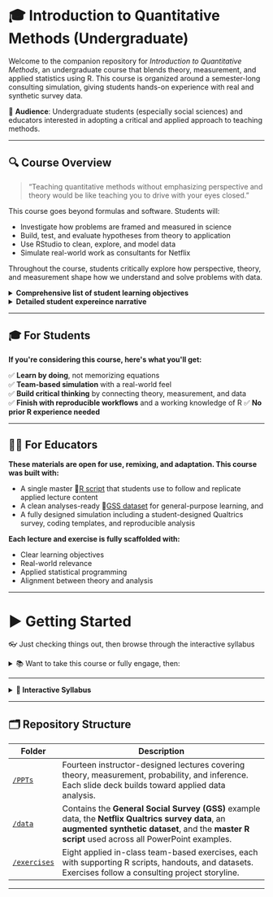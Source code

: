 # 🎓 Introduction to Quantitative Methods (Undergraduate)

Welcome to the companion repository for *Introduction to Quantitative Methods*, an undergraduate course that blends theory, measurement, and applied statistics using R. This course is organized around a semester-long consulting simulation, giving students hands-on experience with real and synthetic survey data.

🎯 **Audience**: Undergraduate students (especially social sciences) and educators interested in adopting a critical and applied approach to teaching methods.

---

## 🔍 Course Overview

> “Teaching quantitative methods without emphasizing perspective and theory would be like teaching you to drive with your eyes closed.”

This course goes beyond formulas and software. Students will:
- Investigate how problems are framed and measured in science
- Build, test, and evaluate hypotheses from theory to application
- Use RStudio to clean, explore, and model data
- Simulate real-world work as consultants for Netflix

Throughout the course, students critically explore how perspective, theory, and measurement shape how we understand and solve problems with data.

<details>
<summary><strong>Comprehensive list of student learning objectives</strong></summary><br>
  
**1. Develop a Critical Understanding of Quantitative Inquiry**
- Recognize that science is not neutral but shaped by theory, perspective, and framing.
- Understand how social problems are defined, studied, and “solved” differently depending on theoretical orientation.
- Explain the role of theory in formulating propositions, research questions, and hypotheses.

**2. Master Research Design & Measurement**
- Conceptualize abstract constructs into researchable variables.
- Operationalize variables with clarity and precision, paying close attention to level of measurement.
- Build hypotheses that are logically sound and empirically testable.

**3. Apply Core Statistical Tools**
- Use descriptive statistics to summarize data and begin exploring relationships.
- Differentiate between central tendency (PPT-5) and variability (PPT-6) and know when each is most relevant.
- Classify and select statistical methods based on variable type and research goals.

**4. Understand Probability, Sampling, and Uncertainty**
- Grasp the implications of random sampling and how it introduces uncertainty.
- Use the Central Limit Theorem to understand how sample statistics behave across repeated samples (PPTs 7–8).
- Quantify uncertainty with standard error and margin of error, laying the foundation for inferential analysis.

**5. Conduct and Interpret Inferential Statistics**
- Estimate confidence intervals and interpret their meaning in relation to sampling variability (PPTs 9–14).
- Conduct hypothesis tests (t-tests, chi-squared tests) using both hand calculations and R.
- Interpret p-values, critical values, and statistical significance while always keeping the larger research context in view.

**6. Explore and Model Complex Relationships**
- Use bivariate visualizations and statistical tests to explore relationships across variable types (Exercise 7).
- Build, interpret, and critique linear regression models—including models with multiple predictors and interaction terms (Exercise 8).
- Evaluate whether results are both statistically significant and substantively meaningful.

**7. Gain Technical Fluency in R**
- Clean, code, and analyze survey data using reproducible workflows.
- Debug and interpret R scripts for data preparation, hypothesis testing, and regression modeling.
- Annotate code for transparency and communicate insights effectively in collaborative settings.

**8. Work as a Data Team**
- Collaborate with peers in a semester-long simulation project, practicing role delegation, documentation, and constructive feedback.
- Present analyses and conclusions as if advising a real client (Netflix).
- Build habits of clear communication, peer review, and integrity in applied data work.

</details>

<details>
  
<summary><strong>Detailed student expereince narrative</strong></summary>

This course provides a theory-informed, hands-on introduction to quantitative reasoning grounded in sociological thinking and real-world problem solving. Students begin by engaging in a foundational series of four conceptual PowerPoints that reframe science as a perspective-driven process rather than a search for universal truths.

In PPTs 1–3, students learn how theory frames problems and guides every step of the research process, from hypothesis formation to measurement and method.

In PPT-4, these concepts are synthesized into a shared model of the scientific process—one that guides the rest of the course.

From there, PPTs 5–6 introduce descriptive statistics as critical first steps in assessing whether our data are meaningful and usable. Students learn why level of measurement matters, and how choices made during conceptualization constrain which statistical tools are valid.

In PPTs 7–8, students explore sampling theory and the Central Limit Theorem, learning why sample estimates can’t be trusted blindly. This prepares them to understand standard error, margin of error, and why inferential statistics are needed.

Finally, PPTs 9–14 take a stepwise approach through the logic of inferential statistics, with an emphasis on confidence intervals and hypothesis testing that culminates in a set of tools that let students evaluate the precision and reliability of their sample estimates in relation to broader populations.

These lectures are directly connected to a master R script, which allows students to follow along, reproduce applied GSS-based examples, and later adapt them to their own simulated Netflix dataset.

🌐 The Netflix Simulation
In tandem with lectures, students work in teams to complete a series of applied exercises based on a Netflix consulting scenario. These exercises take students from theory and hypothesis (Exercises 1–2) through data cleaning (Exercise 3), descriptive analysis (Exercise 4), simulation and sampling distributions (Exercises 5–6), precision and hypothesis testing (PPT 11), bivariate relationships (Exercise 7), and finally multivariate regression and moderation modeling (Exercise 8).

Students write, execute, and modify R code for each stage-building confidence, competence, and a portfolio of applied, team-based analysis.

</details>

---

## 🎓 For Students
**If you're considering this course, here's what you'll get:**

✅ **Learn by doing**, not memorizing equations  
✅ **Team-based simulation** with a real-world feel  
✅ **Build critical thinking** by connecting theory, measurement, and data  
✅ **Finish with reproducible workflows** and a working knowledge of R
✅ **No prior R experience needed**  

---

## 🧑‍🏫 For Educators
**These materials are open for use, remixing, and adaptation. This course was built with:**

- A single master 📄[R script](./data/RScript_GSS.R) that students use to follow and replicate applied lecture content
- A clean analyses-ready 💾[GSS dataset](./data/GSS.RData) for general-purpose learning, and
- A fully designed simulation including a student-designed Qualtrics survey, coding templates, and reproducible analysis

**Each lecture and exercise is fully scaffolded with:**
- Clear learning objectives
- Real-world relevance
- Applied statistical programming
- Alignment between theory and analysis

---

# ▶️ Getting Started

👓 Just checking things out, then browse through the interactive syllabus

<details>
  
 <summary>📚 Want to take this course or fully engage, then:</summary>
 
#### Follow along with the interactive syllabus
 - Actively engage with the material in the PPTs
    - Download the 💾[GSS dataset](./data/GSS.RData) used to generate applied lecture content  
    - Replicate the applied lecture content using this master 📄[R script](./data/RScript_GSS.R)
  
  - Complete the  simulation exercises
    - Supplemental 💾 datasets and 📄R scripts provided
    - Accessible within the interactive syllabus
 
⚠️ Required software: **RStudio** [(download here if needed)](https://posit.co/download/rstudio-desktop/)
  - In case you need some help downloading **RStudio** [click here](./data/RStudio_Help.pdf)
    - The help document uses this  💾[practice dataset](./data/Class_Data_S2025.xlsx)

</details>

---

<details>
  
  <summary><strong>📅 Interactive Syllabus</strong></summary>

### Week 1 – Getting Critical with the Scientific Process
- **Day 1**: [PPT 1 – Scientific perspectives and theories](./PPTs/PPT-1-Undergrad-Quant.pdf)
- **Day 2**: [PPT 2 – Hypotheses and conceptualization](./PPTs/PPT-2-Undergrad_Quant.pdf)

### Week 2 – Scientific Process, Continued
- **Day 3**: [PPT 3 – Operationalization](./PPTs/PPT-3-Undergrad-Quant.pdf)
- **Day 4**: [PPT 4 – Study design and data](./PPTs/PPT-4-Undergrad-Quant.pdf)

### Week 3 – Real-World Application
- **Day 5**: [Exercise 1 – Identifying stakeholder needs](./exercises/ex_1_instructions.pdf)
- **Day 6**: [Exercise 2 – Measuring stakeholder needs](./exercises/ex_2_instructions.pdf)

### Week 4 – Descriptive Statistics
- **Day 7**: [PPT 5 – Central Tendency](./PPTs/PPT-5-Undergrad-Quant.pdf)
- **Day 8**: [PPT 5 – Central Tendency with R](./PPTs/PPT-5-Undergrad-Quant.pdf)

### Week 5 – Descriptive Statistics, Continued
- **Day 9**: [PPT 6 – Dispersion](./PPTs/PPT-6-Undergrad-Quant.pdf)
- **Day 10**: [PPT 6 – Dispersion with R](./PPTs/PPT-6-Undergrad-Quant.pdf)

### Week 6 – Descriptive Statistics: Application
- **Day 11**: [Exercise 3 – Preparing Data](./exercises/ex_3_instructions.pdf)  
               → [Original Qualtrics Survey](https://uky.az1.qualtrics.com/jfe/form/SV_bIx3tfhTD55tMI6)
- **Day 12**: [Exercise 4 – Summarizing Data](./exercises/ex_4_instructions.pdf)  
  📄[R Script](./exercises/ex_4_Rscript.R) 💾[R Dataset](./exercises/netflix_survey.RData)

### Week 7 – Inferential Statistics: Abstract
- **Day 13**: [PPT 7 – Probability](./PPTs/PPT-7-Undergrad-Quant.pdf)
- **Day 14**: [PPT 7 – Central Limit Theorem](./PPTs/PPT-7-Undergrad-Quant.pdf)

### Week 8 – Abstraction Clarified
- **Day 15**: [Exercise 5 – Sampling Prequel](./exercises/ex_5_preface.pdf)
- **Day 16**: [Exercise 5 – Coin Flip Sampling](./exercises/ex_5_Instructions.pdf)  
  📄[R Script](./exercises/ex_5_Rscript.R)

### Week 9 – Confidence Intervals
- **Day 17**: [PPT 8 – Confidence Intervals Intro](./PPTs/PPT-8-Undergrad-Quant.pdf)
- **Day 18**: [PPT 9 – Confidence Intervals Revisited](./PPTs/PPT-9-Undergrad-Quant.pdf)

### Week 10 – Hypothesis Testing
- **Day 19**: [PPT 10 – Hypothesis Testing](./PPTs/PPT-10-Undergrad-Quant.pdf)
- **Day 20**: [Exercise 6 – Sample Quality Assessment](./exercises/ex_6_instructions.pdf)  
  📄[R Script](./exercises/ex_6_Rscript.R)

### Week 11 – CIs & Hypothesis Testing: Real-World App
- **Day 21**: [PPT 11 Instructions – Competing Firm Analysis](./PPTs/PPT-11-instructions.pdf)  
  📄[R Script](./PPTs/PPT-11-Rscript.R)
- **Day 22**: [PPT 11 – Univariate vs Bivariate](./PPTs/PPT-11-Undergrad_Quant.pdf)

### Week 12 – Inferential Stats: Bivariate
- **Day 23**: [Exercise 7 – Exploratory Analysis](./exercises/ex_7_instructions.pdf)  
  📄[R Script](./exercises/ex_7_Rscript.R) 💾[R Dataset](./exercises/netflix_survey.RData)
- **Day 24**: [PPT 12 – ANOVA and Pearson’s r](./PPTs/PPT-12-Undergrad-Quant.pdf)

### Week 13 – Simple Linear Regression
- **Day 25**: [PPT 13 – Linear Regression: Modeling](./PPTs/PPT-13-Undergrad-Quant.pdf)
- **Day 26**: [PPT 13 – Linear Regression: Interpretation](./PPTs/PPT-13-Undergrad-Quant.pdf)

### Week 14 – Multivariate Regression: Application
- **Day 27**: [PPT 14 – Multivariate Regression](./PPTs/PPT-14-Undergrad-Quant.pdf)
- **Day 28**: [Exercise 8 – MLR with Augmented Netflix Data](./exercises/ex_8_instructions.pdf)  
  📄[R Script](./exercises/ex_8_RScript.R) 💾[R Dataset Augmented](./exercises/Netflix_1000.RData)

</details>

---

## 🗂️ Repository Structure

| Folder | Description |
|--------|-------------|
| [`/PPTs`](https://github.com/TonyBardo/teaching-materials/tree/main/undergrad-quant/PPTs) | Fourteen instructor-designed lectures covering theory, measurement, probability, and inference. Each slide deck builds toward applied data analysis. |
| [`/data`](https://github.com/TonyBardo/teaching-materials/tree/main/undergrad-quant/data) | Contains the **General Social Survey (GSS)** example data, the **Netflix Qualtrics survey data**, an **augmented synthetic dataset**, and the **master R script** used across all PowerPoint examples. |
| [`/exercises`](https://github.com/TonyBardo/teaching-materials/tree/main/undergrad-quant/exercises) | Eight applied in-class team-based exercises, each with supporting R scripts, handouts, and datasets. Exercises follow a consulting project storyline. |

---
